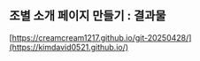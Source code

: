 

## 조별 소개 페이지 만들기 : 결과물

[https://creamcream1217.github.io/git-20250428/](https://kimdavid0521.github.io/)

